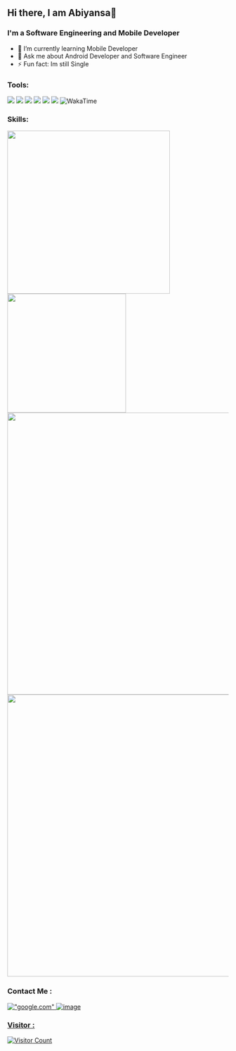 ## Hi there, I am Abiyansa👋

### I'm a Software Engineering and Mobile Developer

- 🌱 I’m currently learning Mobile Developer
- 💬 Ask me about Android Developer and Software Engineer
- ⚡ Fun fact: Im still Single

### Tools:
<p>
    <img src="https://img.shields.io/badge/OS-windows-blue?&logo=windows" />
    <img src="https://img.shields.io/badge/OS-mac-blue?&logo=apple" />
    <img src="https://img.shields.io/badge/IntelliJIDEA-000000.svg?logo=intellij-idea&logoColor=white" />
    <img src="https://img.shields.io/badge/IDE-x code-blue?&logo=xcode" />
    <img src="https://img.shields.io/badge/Text%20Editor-vs%20code-blue?&logo=visual%20studio%20code&logoColor=blue" />
    <img src="https://img.shields.io/badge/Design-figma-blue?&logo=Figma" />
    <img src="https://wakatime.com/badge/user/c39b1d54-7c3f-4a54-b156-0bf7d39c528e.svg" alt="WakaTime" />
</p>

### Skills:
<p align="left">
<a href="https://github.com/MayorBee404">
  <img width="370px" src="https://github-readme-stats-eight-theta.vercel.app/api?username=MayorBee404&show_icons=true&hide_border=true&theme=algolia&include_all_commits=true&count_private=true"/>
  <img width="270px" src="https://github-readme-stats-eight-theta.vercel.app/api/top-langs/?username=MayorBee404&layout=compact&langs_count=8&hide_border=true&theme=algolia"/>
<img width="640px" src="https://github-readme-streak-stats.herokuapp.com/?user=mayorbee404&hide_border=true&theme=algolia">
<img align="center" width="640px" src="https://github-readme-stats.vercel.app/api/wakatime?username=mayorbee404&layout=compact&hide_border=true&theme=algolia">
</a>
</p>

### Contact Me :
 <a href="https://www.linkedin.com/in/abiyans/">
  
!["google.com"](https://img.shields.io/badge/LinkedIn-0077B5?style=for-the-badge&logo=linkedin&logoColor=white)
<a href="mailto:bagss69@gmail.com">
![image](https://img.shields.io/badge/Gmail-D14836?style=for-the-badge&logo=gmail&logoColor=white)

### Visitor :
![Visitor Count](https://profile-counter.glitch.me/MayorBee404/count.svg)
 

<!--
**MayorBee404/MayorBee404** is a ✨ _special_ ✨ repository because its `README.md` (this file) appears on your GitHub profile.

Here are some ideas to get you started:

- 🔭 I’m currently working on 
- 🌱 I’m currently learning Institute Teknologi Telkom Surabaya
- 👯 I’m looking to collaborate on ...
- 🤔 I’m looking for help with ...
- 💬 Ask me about ...
- 📫 How to reach me: ...
- 😄 Pronouns: ...
- ⚡ Fun fact: ...
-->
